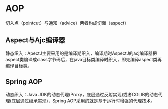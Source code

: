 # AOP
切入点（pointcut）与通知（advice）两者构成切面（aspect）
## Aspect与Ajc编译器
静态织入：ApectJ主要采用的是编译期织入，编译期时AspectJ的acj编译器把aspect类编译成class字节码后，在java目标类编译时织入，即先编译aspect类再编译目标类。
## Spring AOP
动态织入：Java JDK的动态代理(Proxy，底层通过反射实现)或者CGLIB的动态代理(底层通过继承实现)，Spring AOP采用的就是基于运行时增强的代理技术。
